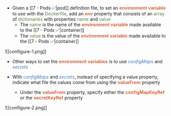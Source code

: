 - Given a [[7 - Pods ✅|pod]] definition file, to set an <b><span style="color:#d46644">environment variable</span></b> to use with the <span style="color:#5c7e3e">Dockerfile</span>, add an <b><span style="color:#d46644">env</span></b> property that consists of an <span style="color:#5c7e3e">array</span> of <span style="color:#5c7e3e">dictionaries</span> with properties <span style="color:#5c7e3e">name</span> and <span style="color:#5c7e3e">value</span>
	- The <span style="color:#5c7e3e">name</span> is the name of the <b><span style="color:#d46644">environment variable</span></b> made available to the [[7 - Pods ✅|container]]
	- The <span style="color:#5c7e3e">value</span> is the value of the <b><span style="color:#d46644">environment variable</span></b> made available to the [[7 - Pods ✅|container]]

![[configure-1.png]]

- Other ways to set the <b><span style="color:#d46644">environment variables</span></b> is to use <i><span style="color:#477bbe">configMaps</span></i> and <i><span style="color:#477bbe">secrets</span></i>

- With <i><span style="color:#477bbe">configMaps</span></i> and <i><span style="color:#477bbe">secrets</span></i>, instead of specifying a value property, indicate what file the values come from using the <b><span style="color:#d46644">valueFrom</span></b> property
	- Under the <b><span style="color:#d46644">valueFrom</span></b> property, specify either the <b><span style="color:#d46644">configMapKeyRef</span></b> or the <b><span style="color:#d46644">secretKeyRef</span></b> property

![[configure-2.png]]